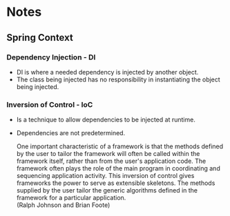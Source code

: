 # Notes

## Spring Context

### Dependency Injection - DI
* DI is where a needed dependency is injected by another object.
* The class being injected has no responsibility in instantiating the object being injected.

### Inversion of Control - IoC
* Is a technique to allow dependencies to be injected at runtime.
* Dependencies are not predetermined.

    One important characteristic of a framework is that the methods defined by the user to tailor the 
    framework will often be called within the framework itself, rather than from the user's 
    application code. The framework often plays the role of the main program in coordinating and 
    sequencing application activity. This inversion of control gives frameworks the power to serve as
    extensible skeletons. The methods supplied by the user tailor the generic algorithms defined in 
    the framework for a particular application.  
    (Ralph Johnson and Brian Foote)
    
